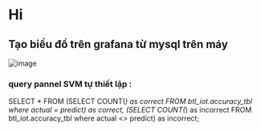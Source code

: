 # Hi
## Tạo biểu đồ trên grafana từ mysql trên máy
![image](https://user-images.githubusercontent.com/52437817/206948560-8fcff531-e739-441d-8589-8757b4b6fe1e.png)
### query pannel SVM tự thiết lập : 
SELECT * FROM
(SELECT COUNT(*) as correct FROM btl_iot.accuracy_tbl where actual = predict) as correct,
(SELECT COUNT(*) as incorrect FROM btl_iot.accuracy_tbl where actual <> predict) as incorrect;
